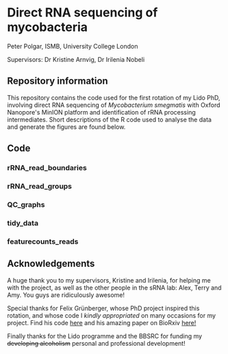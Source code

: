 # Direct RNA sequencing of mycobacteria

Peter Polgar, ISMB, University College London

Supervisors: Dr Kristine Arnvig, Dr Irilenia Nobeli

## Repository information

This repository contains the code used for the first rotation of my Lido PhD, involving direct RNA sequencing of *Mycobacterium smegmatis* with Oxford Nanopore's MinION platform and identification of rRNA processing intermediates. Short descriptions of the R code used to analyse the data and generate the figures are found below.

## Code

### rRNA_read_boundaries



### rRNA_read_groups



### QC_graphs



### tidy_data



### featurecounts_reads




## Acknowledgements
A huge thank you to my supervisors, Kristine and Irilenia, for helping me with the project, as well as the other people in the sRNA lab: Alex, Terry and Amy. You guys are ridiculously awesome!

Special thanks for Felix Grünberger, whose PhD project inspired this rotation, and whose code I *kindly appropriated* on many occasions for my project. Find his code [here](https://github.com/felixgrunberger/Native_RNAseq_Microbes) and his amazing paper on BioRxiv [here!](https://www.biorxiv.org/content/10.1101/2019.12.18.880849v2)

Finally thanks for the Lido programme and the BBSRC for funding my ~~developing alcoholism~~ personal and professional development!
